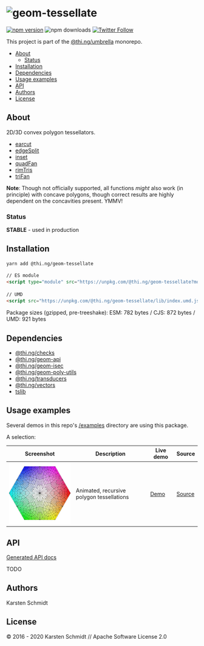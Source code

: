 <!-- This file is generated - DO NOT EDIT! -->

# ![geom-tessellate](https://media.thi.ng/umbrella/banners/thing-geom-tessellate.svg?667e4c7b)

[![npm version](https://img.shields.io/npm/v/@thi.ng/geom-tessellate.svg)](https://www.npmjs.com/package/@thi.ng/geom-tessellate)
![npm downloads](https://img.shields.io/npm/dm/@thi.ng/geom-tessellate.svg)
[![Twitter Follow](https://img.shields.io/twitter/follow/thing_umbrella.svg?style=flat-square&label=twitter)](https://twitter.com/thing_umbrella)

This project is part of the
[@thi.ng/umbrella](https://github.com/thi-ng/umbrella/) monorepo.

- [About](#about)
  - [Status](#status)
- [Installation](#installation)
- [Dependencies](#dependencies)
- [Usage examples](#usage-examples)
- [API](#api)
- [Authors](#authors)
- [License](#license)

## About

2D/3D convex polygon tessellators.

- [earcut](https://github.com/thi-ng/umbrella/tree/develop/packages/geom-tessellate/src/earcut.ts)
- [edgeSplit](https://github.com/thi-ng/umbrella/tree/develop/packages/geom-tessellate/src/edge-split.ts)
- [inset](https://github.com/thi-ng/umbrella/tree/develop/packages/geom-tessellate/src/inset.ts)
- [quadFan](https://github.com/thi-ng/umbrella/tree/develop/packages/geom-tessellate/src/quad-fan.ts)
- [rimTris](https://github.com/thi-ng/umbrella/tree/develop/packages/geom-tessellate/src/rim-tris.ts)
- [triFan](https://github.com/thi-ng/umbrella/tree/develop/packages/geom-tessellate/src/tri-fan.ts)

**Note**: Though not officially supported, all functions *might* also
work (in principle) with concave polygons, though correct results are
highly dependent on the concavities present. YMMV!

### Status

**STABLE** - used in production

## Installation

```bash
yarn add @thi.ng/geom-tessellate
```

```html
// ES module
<script type="module" src="https://unpkg.com/@thi.ng/geom-tessellate?module" crossorigin></script>

// UMD
<script src="https://unpkg.com/@thi.ng/geom-tessellate/lib/index.umd.js" crossorigin></script>
```

Package sizes (gzipped, pre-treeshake): ESM: 782 bytes / CJS: 872 bytes / UMD: 921 bytes

## Dependencies

- [@thi.ng/checks](https://github.com/thi-ng/umbrella/tree/develop/packages/checks)
- [@thi.ng/geom-api](https://github.com/thi-ng/umbrella/tree/develop/packages/geom-api)
- [@thi.ng/geom-isec](https://github.com/thi-ng/umbrella/tree/develop/packages/geom-isec)
- [@thi.ng/geom-poly-utils](https://github.com/thi-ng/umbrella/tree/develop/packages/geom-poly-utils)
- [@thi.ng/transducers](https://github.com/thi-ng/umbrella/tree/develop/packages/transducers)
- [@thi.ng/vectors](https://github.com/thi-ng/umbrella/tree/develop/packages/vectors)
- [tslib](https://github.com/thi-ng/umbrella/tree/develop/packages/undefined)

## Usage examples

Several demos in this repo's
[/examples](https://github.com/thi-ng/umbrella/tree/develop/examples)
directory are using this package.

A selection:

| Screenshot                                                                                                | Description                               | Live demo                                         | Source                                                                         |
| --------------------------------------------------------------------------------------------------------- | ----------------------------------------- | ------------------------------------------------- | ------------------------------------------------------------------------------ |
| <img src="https://raw.githubusercontent.com/thi-ng/umbrella/develop/assets/geom/tessel.png" width="240"/> | Animated, recursive polygon tessellations | [Demo](https://demo.thi.ng/umbrella/geom-tessel/) | [Source](https://github.com/thi-ng/umbrella/tree/develop/examples/geom-tessel) |

## API

[Generated API docs](https://docs.thi.ng/umbrella/geom-tessellate/)

TODO

## Authors

Karsten Schmidt

## License

&copy; 2016 - 2020 Karsten Schmidt // Apache Software License 2.0
